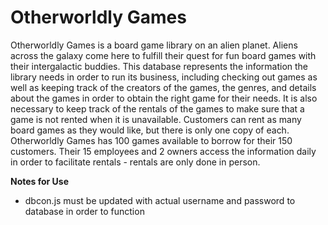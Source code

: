 # Otherworldly Games

Otherworldly Games is a board game library on an alien planet. Aliens across the galaxy come here to fulfill their quest for fun board games with their intergalactic buddies. This database represents the information the library needs in order to run its business, including checking out games as well as keeping track of the creators of the games, the genres, and details about the games in order to obtain the right game for their needs. It is also necessary to keep track of the rentals of the games to make sure that a game is not rented when it is unavailable. Customers can rent as many board games as they would like, but there is only one copy of each. Otherworldly Games has 100 games available to borrow for their 150 customers. Their 15 employees and 2 owners access the information daily in order to facilitate rentals - rentals are only done in person.


**Notes for Use**

- dbcon.js must be updated with actual username and password to database in order to function
